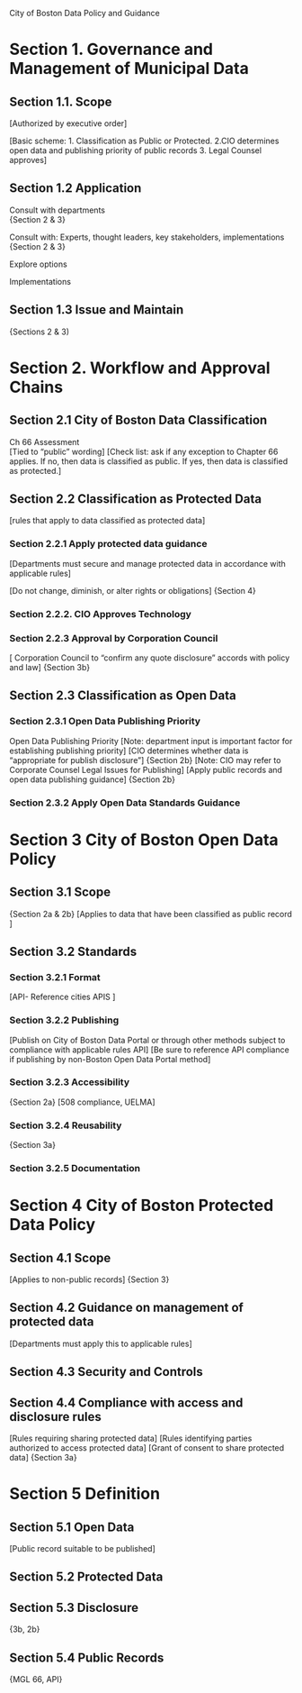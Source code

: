 City of Boston Data Policy and Guidance

# Section 1. Governance and Management of Municipal Data

## Section 1.1. Scope

[Authorized by executive order] 

[Basic scheme: 1. Classification as Public or Protected. 2.CIO determines open data and publishing priority of public records 3. Legal Counsel approves] 

## Section 1.2 Application

Consult with departments  
{Section 2 & 3}

Consult with: Experts, thought leaders, key stakeholders, implementations 
{Section 2 & 3}

Explore options

Implementations

## Section 1.3 Issue and Maintain

{Sections 2 & 3)

# Section 2. Workflow and Approval Chains

## Section 2.1 City of Boston Data Classification

Ch 66 Assessment 	
[Tied to “public” wording]
[Check list: ask if any exception to Chapter 66 applies. If no, then data is classified as public. If yes, then data is classified as protected.]

## Section 2.2 Classification as Protected Data

[rules that apply to data classified as protected data] 

### Section 2.2.1 Apply protected data guidance 

[Departments must secure and manage protected data in accordance with applicable rules] 

[Do not change, diminish, or alter rights or obligations]
{Section 4}

### Section 2.2.2. CIO Approves Technology 

### Section 2.2.3 Approval by Corporation Council

[ Corporation Council to “confirm any quote disclosure” accords with policy and law]
{Section 3b} 	

## Section 2.3 Classification as Open Data 

### Section 2.3.1 Open Data Publishing Priority

Open Data Publishing Priority
	[Note: department input is important factor for establishing publishing priority]
	[CIO determines whether data is “appropriate for publish disclosure”]
	{Section 2b}
	[Note: CIO may refer to Corporate Counsel Legal Issues for Publishing] 
[Apply public records and open data publishing guidance] 
{Section 2b}

### Section 2.3.2 Apply Open Data Standards Guidance

# Section 3 City of Boston Open Data Policy 

## Section 3.1 Scope

{Section 2a & 2b}
[Applies to data that have been classified as public record ]

## Section 3.2 Standards

### Section 3.2.1 Format 

[API- Reference cities APIS ]

### Section 3.2.2 Publishing
 
[Publish on City of Boston Data Portal or through other methods subject to compliance with applicable rules API] 
[Be sure to reference API compliance if publishing by non-Boston Open Data Portal method] 

### Section 3.2.3 Accessibility 

{Section 2a}
[508 compliance, UELMA] 

### Section 3.2.4 Reusability 

{Section 3a}

### Section 3.2.5 Documentation

# Section 4 City of Boston Protected Data Policy

## Section 4.1 Scope

[Applies to non-public records] 
{Section 3}

## Section 4.2 Guidance on management of protected data

[Departments must apply this to applicable rules] 

## Section 4.3 Security and Controls 

## Section 4.4 Compliance with access and disclosure rules 

[Rules requiring sharing protected data]
[Rules identifying parties authorized to access protected data] 
[Grant of consent to share protected data]
{Section 3a} 

# Section 5 Definition

## Section 5.1 Open Data

[Public record suitable to be published] 

## Section 5.2 Protected Data

## Section 5.3 Disclosure

{3b, 2b}

## Section 5.4 Public Records 

{MGL 66, API}	






